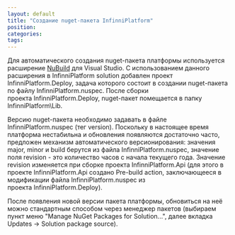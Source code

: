 ```yaml
---
layout: default
title: "Создание nuget-пакета InfinniPlatform"
position: 
categories: 
tags: 
---
```


Для автоматического создания nuget-пакета платформы используется расширение [NuBuild](https://github.com/bspell1/NuBuild) для Visual Studio. С использованием данного расширения в InfinniPlatform solution добавлен проект InfinniPlatform.Deploy, задача которого состоит в создании nuget-пакета по файлу InfinniPlatform.nuspec. После сборки проекта InfinniPlatform.Deploy, nuget-пакет помещается в папку InfinniPlatform\Lib. 

Версию nuget-пакета необходимо задавать в файле InfinniPlatform.nuspec (тег version). Поскольку в настоящее время платформа нестабильна и обновления появляются достаточно часто, предложен механизм автоматического версионирования: значения major, minor и build берутся из файла InfinniPlatform.nuspec, значение поля revision - это количество часов с начала текущего года. Значение revision изменяется при сборке проекта InfinniPlatform.Api (для этого в проекте InfinniPlatform.Api создано Pre-build action, заключающееся в модификации файла InfinniPlatform.nuspec из проекта InfinniPlatform.Deploy).

После появления новой версии пакета платформы, обновиться на неё можно стандартным способом через менеджер пакетов (выбираем пункт меню "Manage NuGet Packages for Solution...", далее вкладка Updates -> Solution package source).

 

 

 

